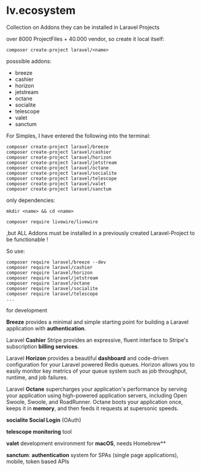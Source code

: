 # lv.ecosystem

Collection on Addons they can be installed in Laravel Projects

over 8000 ProjectFiles + 40.000 vendor, so create it local itself:

````
composer create-project laravel/<name>
````

posssible addons:

* breeze
* cashier
* horizon
* jetstream
* octane
* socialite
* telescope
* valet
* sanctum

For Simples, I have entered the following into the terminal:

````
composer create-project laravel/breeze
composer create-project laravel/cashier
composer create-project laravel/horizon
composer create-project laravel/jetstream
composer create-project laravel/octane
composer create-project laravel/socialite
composer create-project laravel/telescope
composer create-project laravel/valet
composer create-project laravel/sanctum
````

only dependencies:

````
mkdir <name> && cd <name>

composer require livewire/livewire
````

,but ALL Addons must be installed in a previously created Laravel-Project to be functionable !

So use:

````
composer require laravel/breeze --dev
composer require laravel/cashier
composer require laravel/horizon
composer require laravel/jetstream
composer require laravel/octane
composer require laravel/socialite
composer require laravel/telescope
...
````
for development

**Breeze** provides a minimal and simple starting point for building a Laravel application with **authentication**.

Laravel **Cashier** Stripe provides an expressive, fluent interface to Stripe's subscription **billing services**.

Laravel **Horizon** provides a beautiful **dashboard** and code-driven configuration for your Laravel powered Redis queues. Horizon allows you to easily monitor key metrics of your queue system such as job throughput, runtime, and job failures.

Laravel **Octane** supercharges your application's performance by serving your application using high-powered application servers, including Open Swoole, Swoole, and RoadRunner. Octane boots your application once, keeps it in **memory**, and then feeds it requests at supersonic speeds.

**socialite Social Login** (OAuth)

**telescope monitoring** tool

**valet** development environment for **macOS**, needs Homebrew**

**sanctum**: **authentication** system for SPAs (single page applications), mobile, token based APIs
